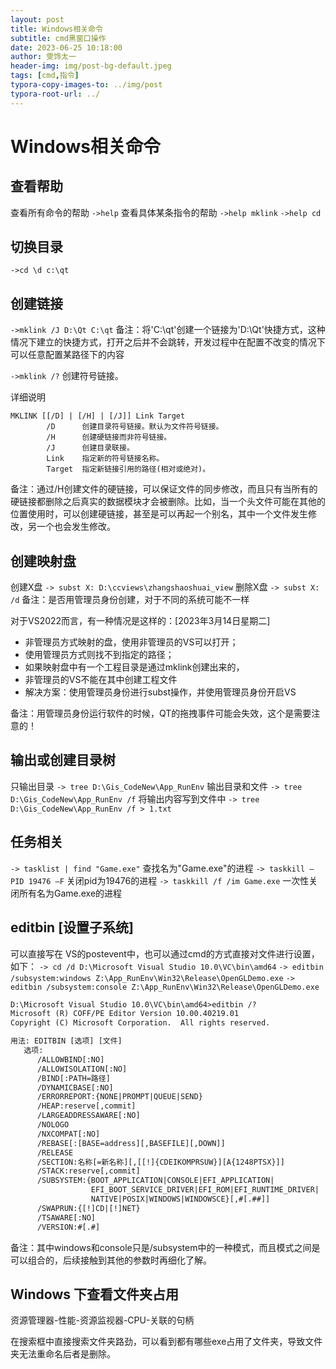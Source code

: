 ```yaml
---
layout: post
title: Windows相关命令
subtitle: cmd黑窗口操作
date: 2023-06-25 10:18:00
author: 雯饰太一
header-img: img/post-bg-default.jpeg
tags: [cmd,指令]
typora-copy-images-to: ../img/post
typora-root-url: ../
---
```


# Windows相关命令

## 查看帮助
查看所有命令的帮助
`->help`
查看具体某条指令的帮助
`->help mklink`
`->help cd`

## 切换目录
`->cd \d c:\qt`

## 创建链接
`->mklink /J D:\Qt C:\qt`
备注：将'C:\qt'创建一个链接为'D:\Qt'快捷方式，这种情况下建立的快捷方式，打开之后并不会跳转，开发过程中在配置不改变的情况下可以任意配置某路径下的内容

`->mklink /?`
创建符号链接。

详细说明
```
MKLINK [[/D] | [/H] | [/J]] Link Target
	    /D      创建目录符号链接。默认为文件符号链接。
        /H      创建硬链接而非符号链接。
        /J      创建目录联接。
        Link    指定新的符号链接名称。
        Target  指定新链接引用的路径(相对或绝对)。
```
备注：通过/H创建文件的硬链接，可以保证文件的同步修改，而且只有当所有的硬链接都删除之后真实的数据模块才会被删除。比如，当一个头文件可能在其他的位置使用时，可以创建硬链接，甚至是可以再起一个别名，其中一个文件发生修改，另一个也会发生修改。


## 创建映射盘
创建X盘
`-> subst X: D:\ccviews\zhangshaoshuai_view`
删除X盘
`-> subst X: /d`
备注：是否用管理员身份创建，对于不同的系统可能不一样

对于VS2022而言，有一种情况是这样的：[2023年3月14日星期二]
-	非管理员方式映射的盘，使用非管理员的VS可以打开；
-	使用管理员方式则找不到指定的路径；
-	如果映射盘中有一个工程目录是通过mklink创建出来的， 
-	非管理员的VS不能在其中创建工程文件
-	解决方案：使用管理员身份进行subst操作，并使用管理员身份开启VS

备注：用管理员身份运行软件的时候，QT的拖拽事件可能会失效，这个是需要注意的！

## 输出或创建目录树
只输出目录
`-> tree D:\Gis_CodeNew\App_RunEnv`
输出目录和文件
`-> tree D:\Gis_CodeNew\App_RunEnv /f`
将输出内容写到文件中
`-> tree D:\Gis_CodeNew\App_RunEnv /f > 1.txt`

## 任务相关
`-> tasklist | find "Game.exe"`
查找名为"Game.exe"的进程
`-> taskkill –PID 19476 –F`
关闭pid为19476的进程
`-> taskkill /f /im Game.exe`
一次性关闭所有名为Game.exe的进程

## editbin [设置子系统]

可以直接写在 VS的postevent中，也可以通过cmd的方式直接对文件进行设置，如下：
`-> cd /d D:\Microsoft Visual Studio 10.0\VC\bin\amd64`
`-> editbin /subsystem:windows Z:\App_RunEnv\Win32\Release\OpenGLDemo.exe`
`-> editbin /subsystem:console Z:\App_RunEnv\Win32\Release\OpenGLDemo.exe`

```txt
D:\Microsoft Visual Studio 10.0\VC\bin\amd64>editbin /?
Microsoft (R) COFF/PE Editor Version 10.00.40219.01
Copyright (C) Microsoft Corporation.  All rights reserved.

用法: EDITBIN [选项] [文件]
   选项:
      /ALLOWBIND[:NO]
      /ALLOWISOLATION[:NO]
      /BIND[:PATH=路径]
      /DYNAMICBASE[:NO]
      /ERRORREPORT:{NONE|PROMPT|QUEUE|SEND}
      /HEAP:reserve[,commit]
      /LARGEADDRESSAWARE[:NO]
      /NOLOGO
      /NXCOMPAT[:NO]
      /REBASE[:[BASE=address][,BASEFILE][,DOWN]]
      /RELEASE
      /SECTION:名称[=新名称][,[[!]{CDEIKOMPRSUW}][A{1248PTSX}]]
      /STACK:reserve[,commit]
      /SUBSYSTEM:{BOOT_APPLICATION|CONSOLE|EFI_APPLICATION|
                  EFI_BOOT_SERVICE_DRIVER|EFI_ROM|EFI_RUNTIME_DRIVER|
                  NATIVE|POSIX|WINDOWS|WINDOWSCE}[,#[.##]]
      /SWAPRUN:{[!]CD|[!]NET}
      /TSAWARE[:NO]
      /VERSION:#[.#]
```

备注：其中windows和console只是/subsystem中的一种模式，而且模式之间是可以组合的，后续接触到其他的参数时再细化了解。

## Windows 下查看文件夹占用

资源管理器-性能-资源监视器-CPU-关联的句柄

在搜索框中直接搜索文件夹路劲，可以看到都有哪些exe占用了文件夹，导致文件夹无法重命名后者是删除。